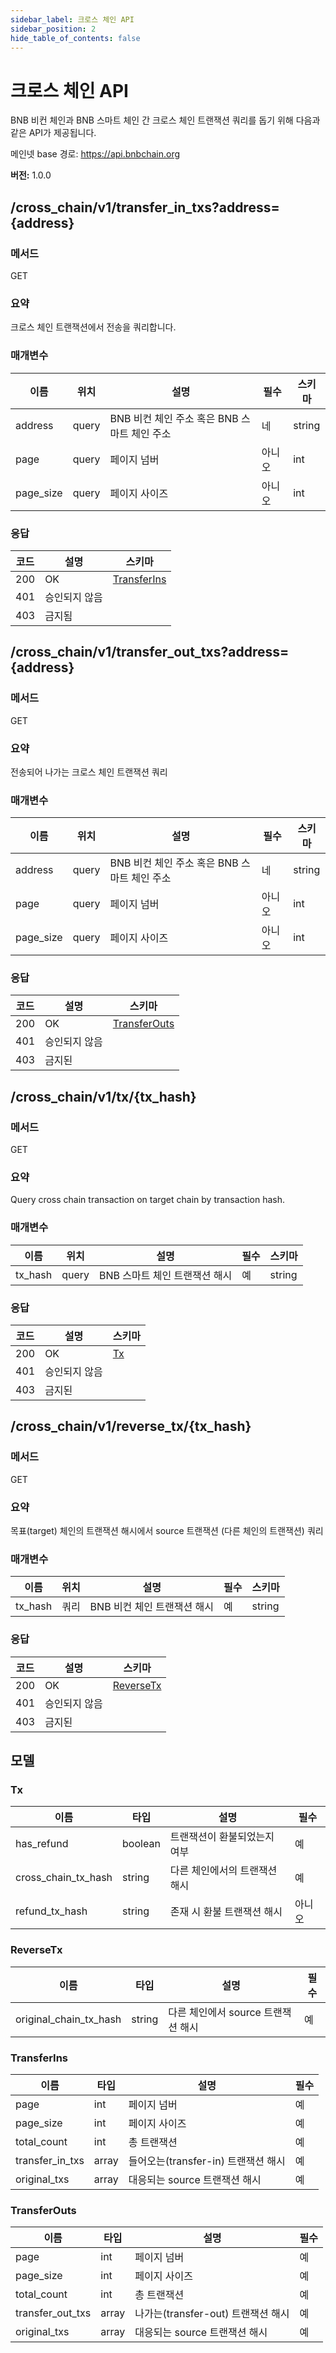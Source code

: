 ```yaml
---
sidebar_label: 크로스 체인 API
sidebar_position: 2
hide_table_of_contents: false
---
```

# 크로스 체인 API

BNB 비컨 체인과 BNB 스마트 체인 간 크로스 체인 트랜잭션 쿼리를 돕기 위해 다음과 같은 API가 제공됩니다.

메인넷 base 경로: <https://api.bnbchain.org>

**버전:** 1.0.0


## /cross_chain/v1/transfer_in_txs?address={address}
### 메서드
GET

### 요약
크로스 체인 트랜잭션에서 전송을 쿼리합니다.

### 매개변수

| 이름      | 위치        | 설명                                      | 필수     | 스키마  |
|-----------|------------|-------------------------------------------|----------|--------|
| address   | query      | BNB 비컨 체인 주소 혹은 BNB 스마트 체인 주소 | 네       | string |
| page      | query      | 페이지 넘버                                | 아니오    | int    |
| page_size | query      | 페이지 사이즈                              | 아니오    | int    |

### 응답

| 코드 | 설명         | 스키마                      |
|------|--------------|-----------------------------|
| 200  | OK           | [TransferIns](#TransferIns) |
| 401  | 승인되지 않음 |                             |
| 403  | 금지됨       |                             |


## /cross_chain/v1/transfer_out_txs?address={address}
### 메서드
GET

### 요약
전송되어 나가는 크로스 체인 트랜잭션 쿼리

### 매개변수

| 이름      | 위치        | 설명                                      | 필수     | 스키마  |
|-----------|------------|-------------------------------------------|----------|--------|
| address   | query      | BNB 비컨 체인 주소 혹은 BNB 스마트 체인 주소 | 네       | string |
| page      | query      | 페이지 넘버                                | 아니오    | int    |
| page_size | query      | 페이지 사이즈                              | 아니오    | int    |

### 응답

| 코드 | 설명         | 스키마                         |
|------|--------------|-------------------------------|
| 200  | OK           | [TransferOuts](#TransferOuts) |
| 401  | 승인되지 않음 |                               |
| 403  | 금지된       |                               |


## /cross_chain/v1/tx/{tx_hash}
### 메서드
GET

### 요약
Query cross chain transaction on target chain by transaction hash.

### 매개변수

| 이름    | 위치   | 설명                        | 필수 | 스키마 |
|---------|-------|-----------------------------|-----|--------|
| tx_hash | query | BNB 스마트 체인 트랜잭션 해시 | 예  | string |

### 응답

| 코드 | 설명          | 스키마    |
|------|--------------|-----------|
| 200  | OK           | [Tx](#Tx) |
| 401  | 승인되지 않음 |           |
| 403  | 금지된        |           |


## /cross_chain/v1/reverse_tx/{tx_hash}
### 메서드
GET

### 요약
목표(target) 체인의 트랜잭션 해시에서 source 트랜잭션 (다른 체인의 트랜잭션) 쿼리

### 매개변수

| 이름    | 위치   | 설명                       | 필수 | 스키마 |
|---------|-------|----------------------------|------|--------|
| tx_hash | 쿼리   | BNB 비컨 체인 트랜잭션 해시 | 예   | string |

### 응답

| 코드 | 설명          | 스키마                  |
|------|--------------|-------------------------|
| 200  | OK           | [ReverseTx](#ReverseTx) |
| 401  | 승인되지 않음 |                         |
| 403  | 금지된        |                         |

## 모델

### Tx

| 이름                | 타입     |  설명                         | 필수    |
|---------------------|---------|-------------------------------|--------|
| has_refund          | boolean | 트랜잭션이 환불되었는지 여부    | 예      |
| cross_chain_tx_hash | string  | 다른 체인에서의 트랜잭션 해시   | 예      |
| refund_tx_hash      | string  | 존재 시 환불 트랜잭션 해시      | 아니오  |

### ReverseTx

| 이름                   | 타입    |  설명                             | 필수 |
|------------------------|--------|-----------------------------------|------|
| original_chain_tx_hash | string | 다른 체인에서 source 트랜잭션 해시  | 예   |

### TransferIns

| 이름            | 타입   |  설명                               | 필수 |
|-----------------|-------|-------------------------------------|------|
| page            | int   | 페이지 넘버                          | 예   |
| page_size       | int   | 페이지 사이즈                        | 예   |
| total_count     | int   | 총 트랜잭션                          | 예   |
| transfer_in_txs | array | 들어오는(transfer-in) 트랜잭션 해시   | 예   |
| original_txs    | array | 대응되는 source 트랜잭션 해시         | 예   |

### TransferOuts

| 이름             | 타입   |  설명                               | 필수 |
|------------------|-------|-------------------------------------|------|
| page             | int   | 페이지 넘버                          | 예   |
| page_size        | int   | 페이지 사이즈                        | 예   |
| total_count      | int   | 총 트랜잭션                          | 예   |
| transfer_out_txs | array | 나가는(transfer-out) 트랜잭션 해시    | 예   |
| original_txs     | array | 대응되는 source 트랜잭션 해시         | 예   |